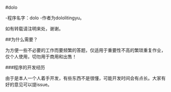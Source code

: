#dolo

  -程序名字：dolo
  -作者为dololitingyu。

  如有转载请注明来处，谢谢。

##为什么需要？

  为方便一些不必要的工作而要频繁的答题，仅适用于重要性不高的繁琐重复作业，仅个人使用，切勿用于商用和出售！

###程序的开发经历

  由于是本人一个人着手开发，有些东西不是很懂，可能开发时间会有点长。大家有好的意见可以提issue。
